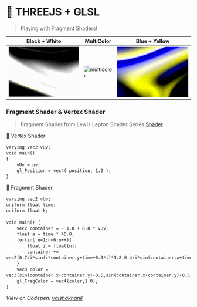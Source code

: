 # :goggles: THREEJS + GLSL
> Playing with Fragment Shaders!

Black + White | MultiColor | Blue + Yellow
------------ | ------------- | ------------- 
![Black/White](/gifs/1-min.gif) | ![multicolor](/gifs/2-min.gif) | ![Blue/Yellow](/gifs/3-min.gif)

### Fragment Shader & Vertex Shader
> Fragment Shader from Lewis Lepton Shader Series [Shader](https://www.youtube.com/watch?v=aW_GW5uwWRM)

:small_orange_diamond: Vertex Shader
```
varying vec2 vUv;
void main()	
{
    vUv = uv;
    gl_Position = vec4( position, 1.0 );
}
```
:small_orange_diamond: Fragment Shader
```
varying vec2 vUv;
uniform float time;
uniform float k;

void main()	{
    vec2 container = - 1.0 + 8.0 * vUv;
    float a = time * 40.0;
    for(int n=1;n<6;n++){
        float i = float(n);
        container += vec2(0.7/i*sin(i*container.y+time+0.3*i)*1.8,0.4/i*sin(container.x+time+0.3*i)*3.6);
    }
    vec3 color = vec3(sin(container.x+container.y)+0.5,sin(container.x+container.y)+0.5,sin(container.x+container)+0.5);
    gl_FragColor = vec4(color,1.0);
}
```
_View on Codepen: [vaishakhanil](https://codepen.io/vaishakhanil/pen/oNboERR)_